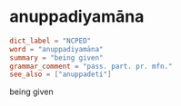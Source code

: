 # anuppadiyamāna

``` toml
dict_label = "NCPED"
word = "anuppadiyamāna"
summary = "being given"
grammar_comment = "pass. part. pr. mfn."
see_also = ["anuppadeti"]
```

being given

